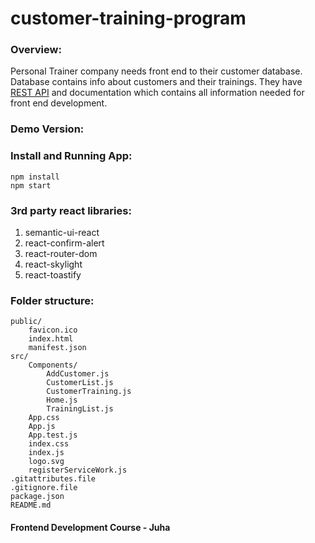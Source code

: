 # customer-training-program

### Overview:
Personal Trainer company needs front end to their customer database. Database contains info about customers and their trainings. They have [REST API](https://customerrest.herokuapp.com/api) and documentation which contains all information needed for front end development. 

### Demo Version:


### Install and Running App:
```
npm install
npm start
```

### 3rd party react libraries:
1. semantic-ui-react
2. react-confirm-alert
3. react-router-dom
4. react-skylight
5. react-toastify

### Folder structure:
```
public/
	favicon.ico
	index.html
	manifest.json
src/
	Components/
		AddCustomer.js
		CustomerList.js
		CustomerTraining.js
		Home.js
		TrainingList.js
	App.css
	App.js
	App.test.js
	index.css
	index.js
	logo.svg
	registerServiceWork.js
.gitattributes.file
.gitignore.file
package.json
README.md

```

#### Frontend Development Course - Juha

